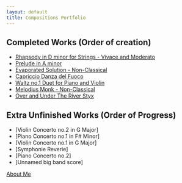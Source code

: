 ```yaml
---
layout: default
title: Compositions Portfolio
---
```



## Completed Works (Order of creation)
- [Rhapsody in D minor for Strings - Vivace and Moderato](StringsRhapsodyDminor.md)
- [Prelude in A minor](PreludeAminor.md)
- [Evaporated Solution - Non-Classical](EvaporatedSolution.md)
- [Capriccio Danza del Fuoco](Cappricio.md)
- [Waltz no.1 Duet for Piano and Violin](Waltzno1duet.md)
- [Melodius Monk - Non-Classical](Melodius.md)
- [Over and Under The River Styx](RiverStyx.md)
## Extra Unfinished Works (Order of Progress)
- [Violin Concerto no.2 in G Major]
- [Piano Concerto no.1 in F# Minor]
- [Violin Concerto no.1 in G Major]
- [Symphonie Reverie]
- [Piano Concerto no.2]
- [Unnamed big band score]



[About Me](/Compositions/about/)


<!-- <small> <b>About: </b> This is a Jekyll site using the Cayman theme. </small>  -->
